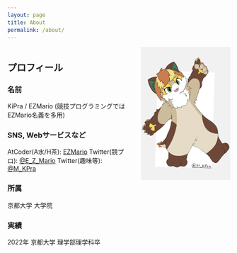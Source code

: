 ```yaml
---
layout: page
title: About
permalink: /about/
---
```

<style>
.column-left{
  float: left;
  width: 55%;
  text-align: left;
}
.column-right{
  float: right;
  width: 40%;
  text-align: left;
}
.column-one{
  float: left;
  width: 100%;
  text-align: left;
}
</style>


<div class="column-left">

## プロフィール
### 名前
KiPra / EZMario
(競技プログラミングではEZMario名義を多用)

### SNS, Webサービスなど
AtCoder(A水/H茶): [EZMario](https://atcoder.jp/users/EZMario)
Twitter(競プロ): [@E_Z_Mario](https://twitter.com/E_Z_Mario)
Twitter(趣味等): [@M_KPra](https://twitter.com/M_KPra)

### 所属
京都大学 大学院

### 実績
2022年 京都大学 理学部理学科卒
</div>

<div class="column-right">
<img src="GAQzljZakAAZ2ID.jpg" width="220" height=300px >
</div>
